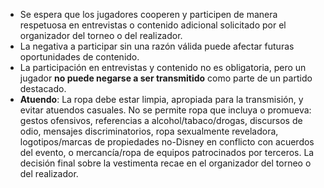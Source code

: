 - Se espera que los jugadores cooperen y participen de manera respetuosa en entrevistas o contenido adicional solicitado por el organizador del torneo o del realizador.
- La negativa a participar sin una razón válida puede afectar futuras oportunidades de contenido.
- La participación en entrevistas y contenido no es obligatoria, pero un jugador **no puede negarse a ser transmitido** como parte de un partido destacado.
- **Atuendo**: La ropa debe estar limpia, apropiada para la transmisión, y evitar atuendos casuales. No se permite ropa que incluya o promueva: gestos ofensivos, referencias a alcohol/tabaco/drogas, discursos de odio, mensajes discriminatorios, ropa sexualmente reveladora, logotipos/marcas de propiedades no-Disney en conflicto con acuerdos del evento, o mercancía/ropa de equipos patrocinados por terceros. La decisión final sobre la vestimenta recae en el organizador del torneo o del realizador.